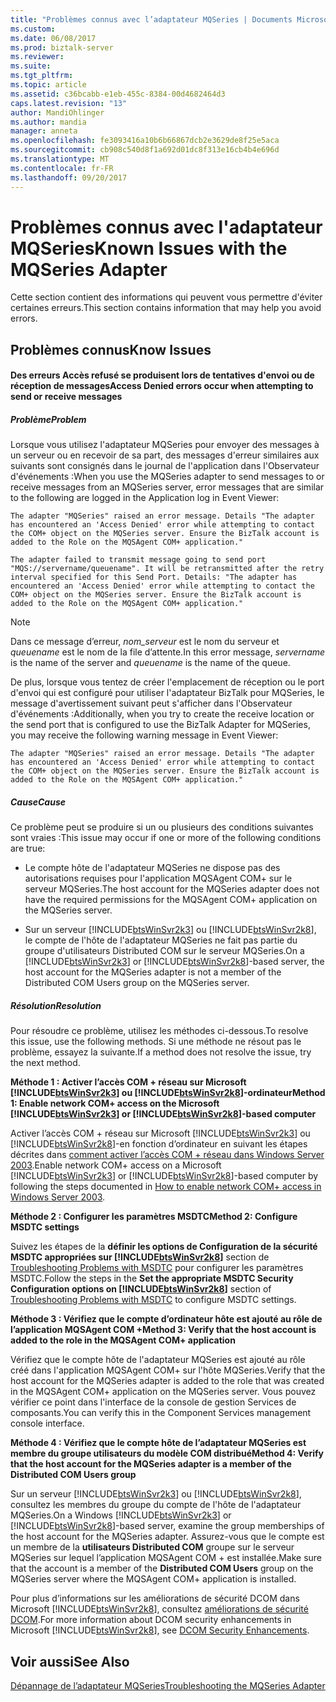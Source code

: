 ```yaml
---
title: "Problèmes connus avec l’adaptateur MQSeries | Documents Microsoft"
ms.custom: 
ms.date: 06/08/2017
ms.prod: biztalk-server
ms.reviewer: 
ms.suite: 
ms.tgt_pltfrm: 
ms.topic: article
ms.assetid: c36bcabb-e1eb-455c-8384-00d4682464d3
caps.latest.revision: "13"
author: MandiOhlinger
ms.author: mandia
manager: anneta
ms.openlocfilehash: fe3093416a10b6b66867dcb2e3629de8f25e5aca
ms.sourcegitcommit: cb908c540d8f1a692d01dc8f313e16cb4b4e696d
ms.translationtype: MT
ms.contentlocale: fr-FR
ms.lasthandoff: 09/20/2017
---
```

# <a name="known-issues-with-the-mqseries-adapter"></a><span data-ttu-id="70211-102">Problèmes connus avec l'adaptateur MQSeries</span><span class="sxs-lookup"><span data-stu-id="70211-102">Known Issues with the MQSeries Adapter</span></span>
<span data-ttu-id="70211-103">Cette section contient des informations qui peuvent vous permettre d'éviter certaines erreurs.</span><span class="sxs-lookup"><span data-stu-id="70211-103">This section contains information that may help you avoid errors.</span></span>  
  
## <a name="know-issues"></a><span data-ttu-id="70211-104">Problèmes connus</span><span class="sxs-lookup"><span data-stu-id="70211-104">Know Issues</span></span>  
  
#### <a name="access-denied-errors-occur-when-attempting-to-send-or-receive-messages"></a><span data-ttu-id="70211-105">Des erreurs Accès refusé se produisent lors de tentatives d'envoi ou de réception de messages</span><span class="sxs-lookup"><span data-stu-id="70211-105">Access Denied errors occur when attempting to send or receive messages</span></span>  
  
##### <a name="problem"></a><span data-ttu-id="70211-106">Problème</span><span class="sxs-lookup"><span data-stu-id="70211-106">Problem</span></span>  
 <span data-ttu-id="70211-107">Lorsque vous utilisez l'adaptateur MQSeries pour envoyer des messages à un serveur ou en recevoir de sa part, des messages d'erreur similaires aux suivants sont consignés dans le journal de l'application dans l'Observateur d'événements :</span><span class="sxs-lookup"><span data-stu-id="70211-107">When you use the MQSeries adapter to send messages to or receive messages from an MQSeries server, error messages that are similar to the following are logged in the Application log in Event Viewer:</span></span>  
  
```  
The adapter "MQSeries" raised an error message. Details "The adapter has encountered an 'Access Denied' error while attempting to contact the COM+ object on the MQSeries server. Ensure the BizTalk account is added to the Role on the MQSAgent COM+ application."  
```  
  
```  
The adapter failed to transmit message going to send port "MQS://servername/queuename". It will be retransmitted after the retry interval specified for this Send Port. Details: "The adapter has encountered an 'Access Denied' error while attempting to contact the COM+ object on the MQSeries server. Ensure the BizTalk account is added to the Role on the MQSAgent COM+ application."  
```  
  
> [!NOTE]
>  <span data-ttu-id="70211-108">Dans ce message d’erreur, *nom_serveur* est le nom du serveur et *queuename* est le nom de la file d’attente.</span><span class="sxs-lookup"><span data-stu-id="70211-108">In this error message, *servername* is the name of the server and *queuename* is the name of the queue.</span></span>  
  
 <span data-ttu-id="70211-109">De plus, lorsque vous tentez de créer l'emplacement de réception ou le port d'envoi qui est configuré pour utiliser l'adaptateur BizTalk pour MQSeries, le message d'avertissement suivant peut s'afficher dans l'Observateur d'événements :</span><span class="sxs-lookup"><span data-stu-id="70211-109">Additionally, when you try to create the receive location or the send port that is configured to use the BizTalk Adapter for MQSeries, you may receive the following warning message in Event Viewer:</span></span>  
  
```  
The adapter "MQSeries" raised an error message. Details "The adapter has encountered an 'Access Denied' error while attempting to contact the COM+ object on the MQSeries server. Ensure the BizTalk account is added to the Role on the MQSAgent COM+ application."  
```  
  
##### <a name="cause"></a><span data-ttu-id="70211-110">Cause</span><span class="sxs-lookup"><span data-stu-id="70211-110">Cause</span></span>  
 <span data-ttu-id="70211-111">Ce problème peut se produire si un ou plusieurs des conditions suivantes sont vraies :</span><span class="sxs-lookup"><span data-stu-id="70211-111">This issue may occur if one or more of the following conditions are true:</span></span>  
  
-   <span data-ttu-id="70211-112">Le compte hôte de l'adaptateur MQSeries ne dispose pas des autorisations requises pour l'application MQSAgent COM+ sur le serveur MQSeries.</span><span class="sxs-lookup"><span data-stu-id="70211-112">The host account for the MQSeries adapter does not have the required permissions for the MQSAgent COM+ application on the MQSeries server.</span></span>  
  
-   <span data-ttu-id="70211-113">Sur un serveur [!INCLUDE[btsWinSvr2k3](../includes/btswinsvr2k3-md.md)] ou [!INCLUDE[btsWinSvr2k8](../includes/btswinsvr2k8-md.md)], le compte de l'hôte de l'adaptateur MQSeries ne fait pas partie du groupe d'utilisateurs Distributed COM sur le serveur MQSeries.</span><span class="sxs-lookup"><span data-stu-id="70211-113">On a [!INCLUDE[btsWinSvr2k3](../includes/btswinsvr2k3-md.md)] or [!INCLUDE[btsWinSvr2k8](../includes/btswinsvr2k8-md.md)]-based server, the host account for the MQSeries adapter is not a member of the Distributed COM Users group on the MQSeries server.</span></span>  
  
##### <a name="resolution"></a><span data-ttu-id="70211-114">Résolution</span><span class="sxs-lookup"><span data-stu-id="70211-114">Resolution</span></span>  
 <span data-ttu-id="70211-115">Pour résoudre ce problème, utilisez les méthodes ci-dessous.</span><span class="sxs-lookup"><span data-stu-id="70211-115">To resolve this issue, use the following methods.</span></span> <span data-ttu-id="70211-116">Si une méthode ne résout pas le problème, essayez la suivante.</span><span class="sxs-lookup"><span data-stu-id="70211-116">If a method does not resolve the issue, try the next method.</span></span>  
  
 <span data-ttu-id="70211-117">**Méthode 1 : Activer l’accès COM + réseau sur Microsoft [!INCLUDE[btsWinSvr2k3](../includes/btswinsvr2k3-md.md)] ou [!INCLUDE[btsWinSvr2k8](../includes/btswinsvr2k8-md.md)]-ordinateur**</span><span class="sxs-lookup"><span data-stu-id="70211-117">**Method 1: Enable network COM+ access on the Microsoft [!INCLUDE[btsWinSvr2k3](../includes/btswinsvr2k3-md.md)] or [!INCLUDE[btsWinSvr2k8](../includes/btswinsvr2k8-md.md)]-based computer**</span></span>  
  
 <span data-ttu-id="70211-118">Activer l’accès COM + réseau sur Microsoft [!INCLUDE[btsWinSvr2k3](../includes/btswinsvr2k3-md.md)] ou [!INCLUDE[btsWinSvr2k8](../includes/btswinsvr2k8-md.md)]-en fonction d’ordinateur en suivant les étapes décrites dans [comment activer l’accès COM + réseau dans Windows Server 2003](http://go.microsoft.com/fwlink/?LinkId=67076).</span><span class="sxs-lookup"><span data-stu-id="70211-118">Enable network COM+ access on a Microsoft [!INCLUDE[btsWinSvr2k3](../includes/btswinsvr2k3-md.md)] or [!INCLUDE[btsWinSvr2k8](../includes/btswinsvr2k8-md.md)]-based computer by following the steps documented in [How to enable network COM+ access in Windows Server 2003](http://go.microsoft.com/fwlink/?LinkId=67076).</span></span>  
  
 <span data-ttu-id="70211-119">**Méthode 2 : Configurer les paramètres MSDTC**</span><span class="sxs-lookup"><span data-stu-id="70211-119">**Method 2: Configure MSDTC settings**</span></span>  
  
 <span data-ttu-id="70211-120">Suivez les étapes de la **définir les options de Configuration de la sécurité MSDTC appropriées sur [!INCLUDE[btsWinSvr2k8](../includes/btswinsvr2k8-md.md)]**  section de [Troubleshooting Problems with MSDTC](../core/troubleshooting-problems-with-msdtc.md) pour configurer les paramètres MSDTC.</span><span class="sxs-lookup"><span data-stu-id="70211-120">Follow the steps in the **Set the appropriate MSDTC Security Configuration options on [!INCLUDE[btsWinSvr2k8](../includes/btswinsvr2k8-md.md)]** section of [Troubleshooting Problems with MSDTC](../core/troubleshooting-problems-with-msdtc.md) to configure MSDTC settings.</span></span>  
  
 <span data-ttu-id="70211-121">**Méthode 3 : Vérifiez que le compte d’ordinateur hôte est ajouté au rôle de l’application MQSAgent COM +**</span><span class="sxs-lookup"><span data-stu-id="70211-121">**Method 3: Verify that the host account is added to the role in the MQSAgent COM+ application**</span></span>  
  
 <span data-ttu-id="70211-122">Vérifiez que le compte hôte de l'adaptateur MQSeries est ajouté au rôle créé dans l'application MQSAgent COM+ sur l'hôte MQSeries.</span><span class="sxs-lookup"><span data-stu-id="70211-122">Verify that the host account for the MQSeries adapter is added to the role that was created in the MQSAgent COM+ application on the MQSeries server.</span></span> <span data-ttu-id="70211-123">Vous pouvez vérifier ce point dans l'interface de la console de gestion Services de composants.</span><span class="sxs-lookup"><span data-stu-id="70211-123">You can verify this in the Component Services management console interface.</span></span>  
  
 <span data-ttu-id="70211-124">**Méthode 4 : Vérifiez que le compte hôte de l’adaptateur MQSeries est membre du groupe utilisateurs du modèle COM distribué**</span><span class="sxs-lookup"><span data-stu-id="70211-124">**Method 4: Verify that the host account for the MQSeries adapter is a member of the Distributed COM Users group**</span></span>  
  
 <span data-ttu-id="70211-125">Sur un serveur [!INCLUDE[btsWinSvr2k3](../includes/btswinsvr2k3-md.md)] ou [!INCLUDE[btsWinSvr2k8](../includes/btswinsvr2k8-md.md)], consultez les membres du groupe du compte de l'hôte de l'adaptateur MQSeries.</span><span class="sxs-lookup"><span data-stu-id="70211-125">On a Windows [!INCLUDE[btsWinSvr2k3](../includes/btswinsvr2k3-md.md)] or [!INCLUDE[btsWinSvr2k8](../includes/btswinsvr2k8-md.md)]-based server, examine the group memberships of the host account for the MQSeries adapter.</span></span> <span data-ttu-id="70211-126">Assurez-vous que le compte est un membre de la **utilisateurs Distributed COM** groupe sur le serveur MQSeries sur lequel l’application MQSAgent COM + est installée.</span><span class="sxs-lookup"><span data-stu-id="70211-126">Make sure that the account is a member of the **Distributed COM Users** group on the MQSeries server where the MQSAgent COM+ application is installed.</span></span>  
  
 <span data-ttu-id="70211-127">Pour plus d’informations sur les améliorations de sécurité DCOM dans Microsoft [!INCLUDE[btsWinSvr2k8](../includes/btswinsvr2k8-md.md)], consultez [améliorations de sécurité DCOM](http://go.microsoft.com/fwlink/?LinkId=67077).</span><span class="sxs-lookup"><span data-stu-id="70211-127">For more information about DCOM security enhancements in Microsoft [!INCLUDE[btsWinSvr2k8](../includes/btswinsvr2k8-md.md)], see [DCOM Security Enhancements](http://go.microsoft.com/fwlink/?LinkId=67077).</span></span>  
  
## <a name="see-also"></a><span data-ttu-id="70211-128">Voir aussi</span><span class="sxs-lookup"><span data-stu-id="70211-128">See Also</span></span>  
 [<span data-ttu-id="70211-129">Dépannage de l’adaptateur MQSeries</span><span class="sxs-lookup"><span data-stu-id="70211-129">Troubleshooting the MQSeries Adapter</span></span>](../core/troubleshooting-the-mqseries-adapter.md)